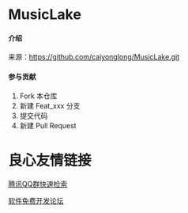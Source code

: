 # MusicLake

#### 介绍
来源：https://github.com/caiyonglong/MusicLake.git

#### 参与贡献

1. Fork 本仓库
2. 新建 Feat_xxx 分支
3. 提交代码
4. 新建 Pull Request

 # 良心友情链接

[腾讯QQ群快速检索](http://u.720life.cn/s/8cf73f7c)

[软件免费开发论坛](http://u.720life.cn/s/bbb01dc0)